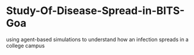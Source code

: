 # Study-Of-Disease-Spread-in-BITS-Goa
using agent-based simulations to understand how an infection spreads in a college campus
